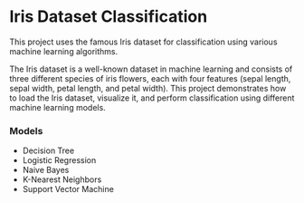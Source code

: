 # Iris Dataset Classification
This project uses the famous Iris dataset for classification using various machine learning algorithms.

The Iris dataset is a well-known dataset in machine learning and consists of three different species of iris flowers, each with four features (sepal length, sepal width, petal length, and petal width). This project demonstrates how to load the Iris dataset, visualize it, and perform classification using different machine learning models.

###  Models
- Decision Tree
- Logistic Regression
- Naive Bayes
- K-Nearest Neighbors
- Support Vector Machine

